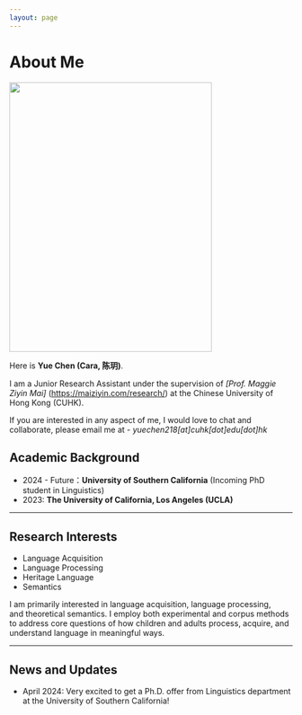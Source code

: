 ```yaml
---
layout: page
---
```


# About Me

<img src="https://caihanlin.com/caihanlin.jpg" class="floatpic" width="360" height="480">

Here is **Yue Chen (Cara, 陈玥)**.

I am a Junior Research Assistant under the supervision of *[Prof. Maggie Ziyin Mai]* (https://maiziyin.com/research/) at the Chinese University of Hong Kong (CUHK).

If you are interested in any aspect of me, I would love to chat and collaborate, please email me at - *yuechen218[at]cuhk[dot]edu[dot]hk*

## Academic Background

- 2024 - Future：**University of Southern California** (Incoming PhD student in Linguistics)
- 2023: **The University of California, Los Angeles (UCLA)**

---

## Research Interests

- Language Acquisition
- Language Processing
- Heritage Language
- Semantics

I am primarily interested in language acquisition, language processing, and theoretical semantics. I employ both experimental and corpus methods to address core questions of how children and adults process, acquire, and understand language in meaningful ways.

---

## News and Updates

- April 2024: Very excited to get a Ph.D. offer from Linguistics department at the University of Southern California!


